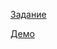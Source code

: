 [Задание](https://github.com/rolling-scopes-school/tasks/blob/master/tasks/rslang/english-for-kids.md)


[Демо](https://5e9c63739df17cb171468f74--mari-english-for-kids.netlify.app)
